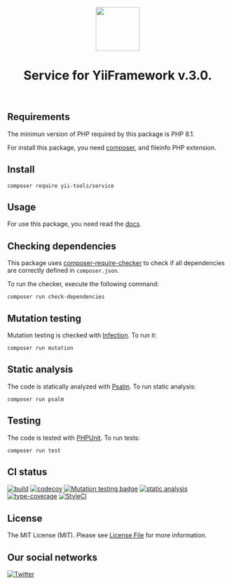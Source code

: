 <p align="center">
    <a href="https://github.com/yii-tools/service" target="_blank">
        <img src="https://avatars.githubusercontent.com/u/121752654?s=200&v=4" height="100px">
    </a>
    <h1 align="center">Service for YiiFramework v.3.0.</h1>
    <br>
</p>

## Requirements

The minimun version of PHP required by this package is PHP 8.1.

For install this package, you need [composer](https://getcomposer.org/), and fileinfo PHP extension.

## Install

```shell
composer require yii-tools/service
```

## Usage

For use this package, you need read the [docs](docs/index.md).

## Checking dependencies

This package uses [composer-require-checker](https://github.com/maglnet/ComposerRequireChecker) to check if all dependencies are correctly defined in `composer.json`.

To run the checker, execute the following command:

```shell
composer run check-dependencies
```

## Mutation testing

Mutation testing is checked with [Infection](https://infection.github.io/). To run it:

```shell
composer run mutation
```

## Static analysis

The code is statically analyzed with [Psalm](https://psalm.dev/). To run static analysis:

```shell
composer run psalm
```

## Testing

The code is tested with [PHPUnit](https://phpunit.de/). To run tests:

```
composer run test
```

## CI status

[![build](https://github.com/yii-tools/service/actions/workflows/build.yml/badge.svg)](https://github.com/yii-tools/service/actions/workflows/build.yml)
[![codecov](https://codecov.io/gh/yii-tools/service/branch/main/graph/badge.svg?token=MF0XUGVLYC)](https://codecov.io/gh/yii-tools/service)
[![Mutation testing badge](https://img.shields.io/endpoint?style=flat&url=https%3A%2F%2Fbadge-api.stryker-mutator.io%2Fgithub.com%2Fyii-tools%2Fservice%2Fmain)](https://dashboard.stryker-mutator.io/reports/github.com/yii-tools/service/main)
[![static analysis](https://github.com/yii-tools/service/actions/workflows/static.yml/badge.svg)](https://github.com/yii-tools/service/actions/workflows/static.yml)
[![type-coverage](https://shepherd.dev/github/yii-tools/service/coverage.svg)](https://shepherd.dev/github/yii-tools/service)
[![StyleCI](https://github.styleci.io/repos/513988564/shield?branch=main)](https://github.styleci.io/repos/513988564?branch=main)

## License

The MIT License (MIT). Please see [License File](LICENSE.md) for more information.

## Our social networks

[![Twitter](https://img.shields.io/badge/twitter-follow-1DA1F2?logo=twitter&logoColor=1DA1F2&labelColor=555555?style=flat)](https://twitter.com/Terabytesoftw)
